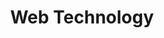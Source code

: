 ---
title: "Web Technology"

description: "by Morgan Murrah"
# 1. To ensure Netlify triggers a build on our exampleSite instance, we need to change a file in the exampleSite directory.
theme_version: '2.8.2'
# cascade:
#   featured_image: '/images/gohugo-default-sample-hero-image.jpg'
featured_image: '/flagofbellingham.svg'
background: 'whitesmoke'
text_color: 'black'
# featured_image: '/bellingham.jpg'
---